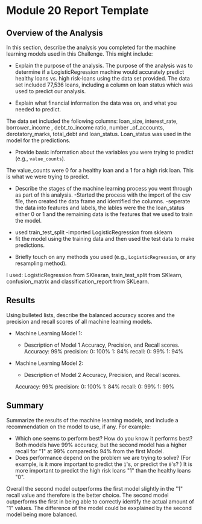 # Module 20 Report Template

## Overview of the Analysis

In this section, describe the analysis you completed for the machine learning models used in this Challenge. This might include:

* Explain the purpose of the analysis.
The purpose of the analysis was to determine if a LogisticRegression machine would accurately predict healthy loans vs. high risk-loans using the data set provided. The data set included 77,536 loans, including a column on loan status which was used to predict our analysis.


* Explain what financial information the data was on, and what you needed to predict.

The data set included the following columns: loan_size, interest_rate, borrower_income , debt_to_income ratio, number _of_accounts, derotatory_marks, total_debt and loan_status. Loan_status was used in the model for the predictions.

* Provide basic information about the variables you were trying to predict (e.g., `value_counts`).

The value_counts were 0 for a healthy loan and a 1 for a high risk loan. This is what we were trying to predict.

* Describe the stages of the machine learning process you went through as part of this analysis.
-Started the process with the import of the csv file, then created the data frame and identified the columns.
-seperate the data into features and labels, the lables were the the loan_status either 0 or 1 and the remaining data is the features that we used to train the model.
- used train_test_split
-imported LogisticRegression from sklearn
- fit the model using the training data and then used the test data to make predictions.


* Briefly touch on any methods you used (e.g., `LogisticRegression`, or any resampling method).

I used: LogisticRegression from SKlearan, train_test_split from SKlearn, confusion_matrix and classification_report from SKLearn.

## Results

Using bulleted lists, describe the balanced accuracy scores and the precision and recall scores of all machine learning models.

* Machine Learning Model 1:
  * Description of Model 1 Accuracy, Precision, and Recall scores.
  Accuracy: 99%
  precision: 
  0: 100%
  1: 84%
  recall: 
  0: 99%
  1: 94%


* Machine Learning Model 2:
  * Description of Model 2 Accuracy, Precision, and Recall scores.

  Accuracy: 99%
  precision: 
  0: 100%
  1: 84%
  recall: 
  0: 99%
  1: 99%

## Summary

Summarize the results of the machine learning models, and include a recommendation on the model to use, if any. For example:
* Which one seems to perform best? How do you know it performs best?
Both models have  99% accuracy, but  the second model has a higher recall for "1" at 99% compared to 94% from the first Model. 
* Does performance depend on the problem we are trying to solve? (For example, is it more important to predict the `1`'s, or predict the `0`'s? )
It is more important to predict the high risk loans "1" than the healthy loans "0". 

Overall the second model outperforms the first model slightly in the "1" recall value and therefore is the better choice. The second model outperforms the first in being able to correctly identify the actual amount of "1" values. The difference of the model could be exxplained by the second model being more balanced.


